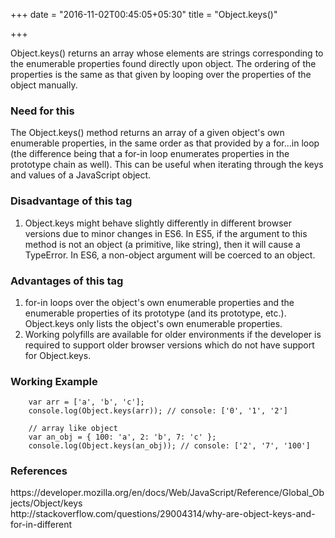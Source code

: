+++
date = "2016-11-02T00:45:05+05:30"
title = "Object.keys()"

+++

Object.keys() returns an array whose elements are strings corresponding to the enumerable properties found directly upon object. The ordering of the properties is the same as that given by looping over the properties of the object manually.

<h3>Need for this</h3>
The Object.keys() method returns an array of a given object's own enumerable properties, in the same order as that provided by a for...in loop (the difference being that a for-in loop enumerates properties in the prototype chain as well). This can be useful when iterating through the keys and values of a JavaScript object.

<h3>Disadvantage of this tag</h3>
<ol>
  <li>Object.keys might behave slightly differently in different browser versions due to minor changes in ES6. In ES5, if the argument to this method is not an object (a primitive, like string), then it will cause a TypeError. In ES6, a non-object argument will be coerced to an object.</li>
</ol>

<h3>Advantages of this tag</h3>
<ol>
  <li>for-in loops over the object's own enumerable properties and the enumerable properties of its prototype (and its prototype, etc.). Object.keys only lists the object's own enumerable properties.</li>
	<li>Working polyfills are available for older environments if the developer is required to support older browser versions which do not have support for Object.keys.</li>
</ol>

<h3>Working Example</h3>

		var arr = ['a', 'b', 'c'];
		console.log(Object.keys(arr)); // console: ['0', '1', '2']

		// array like object
		var an_obj = { 100: 'a', 2: 'b', 7: 'c' };
		console.log(Object.keys(an_obj)); // console: ['2', '7', '100']

<h3>References</h3>
https://developer.mozilla.org/en/docs/Web/JavaScript/Reference/Global_Objects/Object/keys
<br>
http://stackoverflow.com/questions/29004314/why-are-object-keys-and-for-in-different
